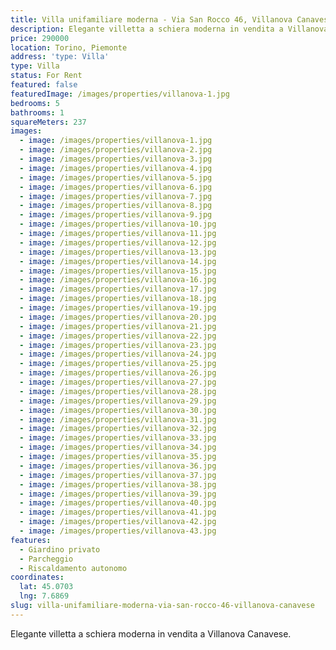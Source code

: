 ```yaml
---
title: Villa unifamiliare moderna - Via San Rocco 46, Villanova Canavese
description: Elegante villetta a schiera moderna in vendita a Villanova Canavese.
price: 290000
location: Torino, Piemonte
address: 'type: Villa'
type: Villa
status: For Rent
featured: false
featuredImage: /images/properties/villanova-1.jpg
bedrooms: 5
bathrooms: 1
squareMeters: 237
images:
  - image: /images/properties/villanova-1.jpg
  - image: /images/properties/villanova-2.jpg
  - image: /images/properties/villanova-3.jpg
  - image: /images/properties/villanova-4.jpg
  - image: /images/properties/villanova-5.jpg
  - image: /images/properties/villanova-6.jpg
  - image: /images/properties/villanova-7.jpg
  - image: /images/properties/villanova-8.jpg
  - image: /images/properties/villanova-9.jpg
  - image: /images/properties/villanova-10.jpg
  - image: /images/properties/villanova-11.jpg
  - image: /images/properties/villanova-12.jpg
  - image: /images/properties/villanova-13.jpg
  - image: /images/properties/villanova-14.jpg
  - image: /images/properties/villanova-15.jpg
  - image: /images/properties/villanova-16.jpg
  - image: /images/properties/villanova-17.jpg
  - image: /images/properties/villanova-18.jpg
  - image: /images/properties/villanova-19.jpg
  - image: /images/properties/villanova-20.jpg
  - image: /images/properties/villanova-21.jpg
  - image: /images/properties/villanova-22.jpg
  - image: /images/properties/villanova-23.jpg
  - image: /images/properties/villanova-24.jpg
  - image: /images/properties/villanova-25.jpg
  - image: /images/properties/villanova-26.jpg
  - image: /images/properties/villanova-27.jpg
  - image: /images/properties/villanova-28.jpg
  - image: /images/properties/villanova-29.jpg
  - image: /images/properties/villanova-30.jpg
  - image: /images/properties/villanova-31.jpg
  - image: /images/properties/villanova-32.jpg
  - image: /images/properties/villanova-33.jpg
  - image: /images/properties/villanova-34.jpg
  - image: /images/properties/villanova-35.jpg
  - image: /images/properties/villanova-36.jpg
  - image: /images/properties/villanova-37.jpg
  - image: /images/properties/villanova-38.jpg
  - image: /images/properties/villanova-39.jpg
  - image: /images/properties/villanova-40.jpg
  - image: /images/properties/villanova-41.jpg
  - image: /images/properties/villanova-42.jpg
  - image: /images/properties/villanova-43.jpg
features:
  - Giardino privato
  - Parcheggio
  - Riscaldamento autonomo
coordinates:
  lat: 45.0703
  lng: 7.6869
slug: villa-unifamiliare-moderna-via-san-rocco-46-villanova-canavese
---
```


Elegante villetta a schiera moderna in vendita a Villanova Canavese.
